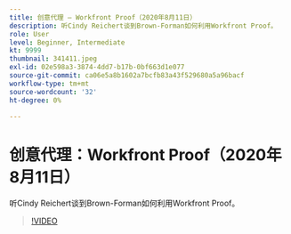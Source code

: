 ```yaml
---
title: 创意代理 — Workfront Proof（2020年8月11日）
description: 听Cindy Reichert谈到Brown-Forman如何利用Workfront Proof。
role: User
level: Beginner, Intermediate
kt: 9999
thumbnail: 341411.jpeg
exl-id: 02e598a3-3874-4dd7-b17b-0bf663d1e077
source-git-commit: ca06e5a8b1602a7bcfb83a43f529680a5a96bacf
workflow-type: tm+mt
source-wordcount: '32'
ht-degree: 0%

---
```


# 创意代理：Workfront Proof（2020年8月11日）

听Cindy Reichert谈到Brown-Forman如何利用Workfront Proof。

>[!VIDEO](https://video.tv.adobe.com/v/341411/?quality=12&learn=on)

